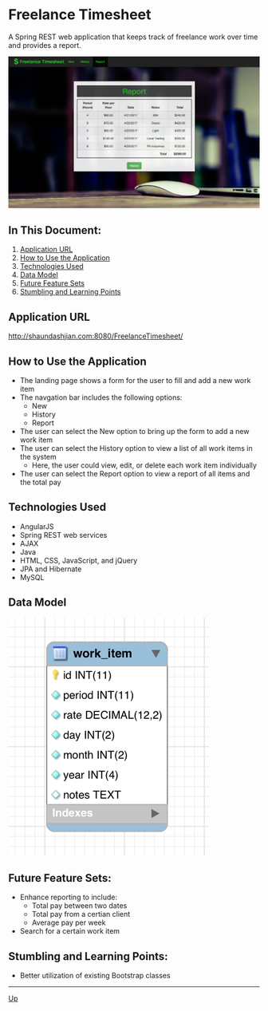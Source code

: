 # Freelance Timesheet
A Spring REST web application that keeps track of freelance work over time and provides a report.

![alt text](website.png "Freelance Timesheet")

## In This Document:
1. [Application URL](#application-url)
2. [How to Use the Application](#how-touse-the-application)
3. [Technologies Used](#technologies-used)
4. [Data Model](#data-model)
5. [Future Feature Sets](#future-feature-sets)
6. [Stumbling and Learning Points](#stumbling-and-learning-points)

## Application URL
http://shaundashjian.com:8080/FreelanceTimesheet/

## How to Use the Application
* The landing page shows a form for the user to fill and add a new work item
* The navgation bar includes the following options: 
  * New 
  * History
  * Report
* The user can select the New option to bring up the form to add a new work item
* The user can select the History option to view a list of all work items in the system
  * Here, the user could view, edit, or delete each work item individually
* The user can select the Report option to view a report of all items and the total pay 


## Technologies Used
  * AngularJS
  * Spring REST web services
  * AJAX
  * Java
  * HTML, CSS, JavaScript, and jQuery
  * JPA and Hibernate
  * MySQL

## Data Model
![alt text](data-model.png "Data Model")

## Future Feature Sets:
  * Enhance reporting to include:
    * Total pay between two dates
    * Total pay from a certian client
    * Average pay per week
  * Search for a certain work item
   
  
## Stumbling and Learning Points:
  * Better utilization of existing Bootstrap classes
  <hr>

[Up](README.md)

